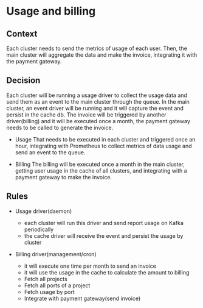 # Usage and billing

## Context

Each cluster needs to send the metrics of usage of each user. Then, the main cluster will aggregate the data and make the invoice, integrating it with the payment gateway.

## Decision

Each cluster will be running a usage driver to collect the usage data and send them as an event to the main cluster through the queue. In the main cluster, an event driver will be running and it will capture the event and persist in the cache db. The invoice will be triggered by another driver(billing) and it will be executed once a month, the payment gateway needs to be called to generate the invoice.

- Usage
  That needs to be executed in each cluster and triggered once an hour, integrating with Prometheus to collect metrics of data usage and send an event to the queue.

- Billing
  The billing will be executed once a month in the main cluster, getting user usage in the cache of all clusters, and integrating with a payment gateway to make the invoice.

## Rules

- Usage driver(daemon)
  - each cluster will run this driver and send report usage on Kafka periodically
  - the cache driver will receive the event and persist the usage by cluster

- Billing driver(management/cron)
  - it will execute one time per month to send an invoice
  - it will use the usage in the cache to calculate the amount to billing
  - Fetch all projects
  - Fetch all ports of a project
  - Fetch usage by port
  - Integrate with payment gateway(send invoice)
